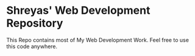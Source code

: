 # Shreyas' Web Development Repository
This Repo contains most of My Web Development Work.
Feel free to use this code anywhere.
